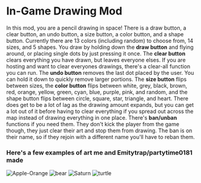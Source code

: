# In-Game Drawing Mod
In this mod, you are a pencil drawing in space!
There is a draw button, a clear button, an undo button, a size button, a color button, and a shape button.
Currently there are 13 colors (including random) to choose from, 14 sizes, and 5 shapes.
You draw by holding down the **draw button** and flying around, or placing single dots by just pressing it once.
The **clear button** clears everything you have drawn, but leaves everyone elses. If you are hosting and want to clear everyones drawings, there's a clear-all function you can run.
The **undo button** removes the last dot placed by the user. You can hold it down to quickly remove larger portions.
The **size button** flips between sizes, the **color button** flips between white, grey, black, brown, red, orange, yellow, green, cyan, blue, purple, pink, and random, and the shape button flips between circle, square, star, triangle, and heart.
There does get to be a lot of lag as the drawing amount expands, but you can get a lot out of it before having to clear everything if you spread out across the map instead of drawing everything in one place. There's **ban/unban** functions if you need them. They don't kick the player from the game though, they just clear their art and stop them from drawing. The ban is on their name, so if they rejoin with a different name you'll have to reban them.
### Here's a few examples of art me and Emitytrap/partytime0181 made

![Apple-Orange](https://github.com/seaweed32/Starblast-Mods/assets/132213277/3e6037a8-1c5a-4f15-8479-c6d7229aae62)
![bear](https://github.com/seaweed32/Starblast-Mods/assets/132213277/c86c763b-2a38-4be3-be58-d917c768309a)
![Saturn](https://github.com/seaweed32/Starblast-Mods/assets/132213277/1ea53882-3800-4022-8e6e-54f381d8afb8)
![turtle](https://github.com/seaweed32/Starblast-Mods/assets/132213277/335fc08e-32c1-4b88-aaff-eed50b132090)
